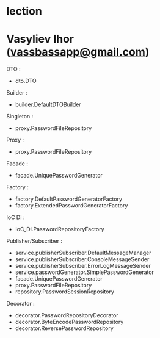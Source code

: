 # lection
# Vasyliev Ihor (vassbassapp@gmail.com)

DTO :
- dto.DTO

Builder :
- builder.DefaultDTOBuilder

Singleton :
- proxy.PasswordFileRepository

Proxy :
- proxy.PasswordFileRepository

Facade :
- facade.UniquePasswordGenerator

Factory :
- factory.DefaultPasswordGeneratorFactory
- factory.ExtendedPasswordGeneratorFactory

IoC DI :
- IoC_DI.PasswordRepositoryFactory

Publisher/Subscriber :
- service.publisherSubscriber.DefaultMessageManager
- service.publisherSubscriber.ConsoleMessageSender
- service.publisherSubscriber.ErrorLogMessageSender
- service.passwordGenerator.SimplePasswordGenerator
- facade.UniquePasswordGenerator
- proxy.PasswordFileRepository
- repository.PasswordSessionRepository

Decorator :
- decorator.PasswordRepositoryDecorator
- decorator.ByteEncodePasswordRepository
- decorator.ReversePasswordRepository
